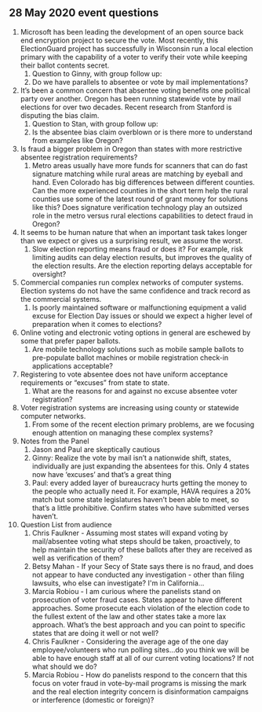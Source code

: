 ## 28 May 2020 event questions

1. Microsoft has been leading the development of an open source back end encryption project to secure the vote. Most recently, this ElectionGuard project has successfully in Wisconsin run a local election primary with the capability of a voter to verify their vote while keeping their ballot contents secret.
   1. Question to Ginny, with group follow up:
   1. Do we have parallels to absentee or vote by mail implementations? 
1. It’s been a common concern that absentee voting benefits one political party over another. Oregon has been running statewide vote by mail elections for over two decades. Recent research from Stanford is disputing the bias claim. 
   1. Question to Stan, with group follow up:
   1. Is the absentee bias claim overblown or is there more to understand from examples like Oregon?
1. Is fraud a bigger problem in Oregon than states with more restrictive absentee registration requirements?
   1. Metro areas usually have more funds for scanners that can do fast signature matching while rural areas are matching by eyeball and hand. Even Colorado has big differences between different counties. Can the more experienced counties in the short term help the rural counties use some of the latest round of grant money for solutions like this? Does signature verification technology play an outsized role in the metro versus rural elections capabilities to detect fraud in Oregon?
1. It seems to be human nature that when an important task takes longer than we expect or gives us a surprising result, we assume the worst. 
   1. Slow election reporting means fraud or does it? For example, risk limiting audits can delay election results, but improves the quality of the election results. Are the election reporting delays acceptable for oversight?
1. Commercial companies run complex networks of computer systems. Election systems do not have the same confidence and track record as the commercial systems.
   1. Is poorly maintained software or malfunctioning equipment a valid excuse for Election Day issues or should we expect a higher level of preparation when it comes to elections?
1. Online voting and electronic voting options in general are eschewed by some that prefer paper ballots. 
   1. Are mobile technology solutions such as mobile sample ballots to pre-populate ballot machines or mobile registration check-in applications acceptable?
1. Registering to vote absentee does not have uniform acceptance requirements or “excuses” from state to state. 
   1. What are the reasons for and against no excuse absentee voter registration?
1. Voter registration systems are increasing using county or statewide computer networks. 
   1. From some of the recent election primary problems, are we focusing enough attention on managing these complex systems? 
1. Notes from the Panel
   1. Jason and Paul are skeptically cautious 
   1. Ginny: Realize the vote by mail isn’t a nationwide shift, states, individually are just expanding the absentees for this. Only 4 states now have ‘excuses’ and that’s a great thing
   1. Paul: every added layer of bureaucracy hurts getting the money to the people who actually need it. For example, HAVA requires a 20% match but some state legislatures haven’t been able to meet, so that’s a little prohibitive.  Confirm states who have submitted verses haven’t. 
1. Question List from audience
   1. Chris Faulkner - Assuming most states will expand voting by mail/absentee voting what steps should be taken, proactively, to help maintain the security of these ballots after they are received as well as verification of them?
   1. Betsy Mahan - If your Secy of State says there is no fraud, and does not appear to have conducted any investigation - other than filing lawsuits, who else can investigate? I'm in California…
   1. Marcia Robiou - I am curious where the panelists stand on prosecution of voter fraud cases. States appear to have different approaches. Some prosecute each violation of the election code to the fullest extent of the law and other states take a more lax approach. What’s the best approach and you can point to specific states that are doing it well or not well?
   1. Chris Faulkner - Considering the average age of the one day employee/volunteers who run polling sites…do you think we will be able to have enough staff at all of our current voting locations? If not what should we do?
   1. Marcia Robiou - How do panelists respond to the concern that this focus on voter fraud in vote-by-mail programs is missing the mark and the real election integrity concern is disinformation campaigns or interference (domestic or foreign)?
<!--stackedit_data:
eyJoaXN0b3J5IjpbLTg1MjM4ODIzMSw2NTgzMzI2MDMsNTI0Nj
U2OV19
-->